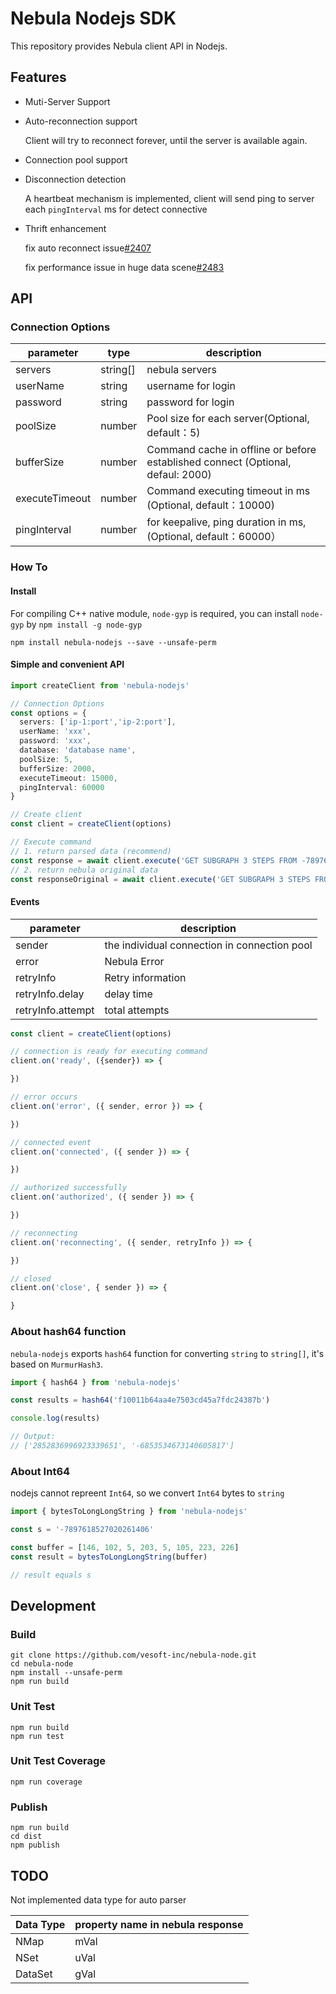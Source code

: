# Nebula Nodejs SDK

This repository provides Nebula client API in Nodejs.

## Features

- Muti-Server Support
- Auto-reconnection support

  Client will try to reconnect forever, until the server is available again.  

- Connection pool support
- Disconnection detection

  A heartbeat mechanism is implemented, client will send ping to server each `pingInterval` ms for detect connective

- Thrift enhancement

  fix auto reconnect issue[#2407](https://github.com/apache/thrift/pull/2407)  

  fix performance issue in huge data scene[#2483](https://github.com/apache/thrift/pull/2483)

## API

### Connection Options

| parameter      | type     | description                                                                     |
| -------------- | -------- | ------------------------------------------------------------------------------- |
| servers        | string[] | nebula servers                                                                  |
| userName       | string   | username for login                                                              |
| password       | string   | password for login                                                              |
| poolSize       | number   | Pool size for each server(Optional, default：5)                                 |
| bufferSize     | number   | Command cache in offline or before established connect (Optional, defaul: 2000) |
| executeTimeout | number   | Command executing timeout in ms (Optional, default：10000)                      |
| pingInterval   | number   | for keepalive, ping duration in ms, (Optional, default：60000）                 |

### How To

#### Install

For compiling C++ native module, `node-gyp` is required, you can install `node-gyp` by `npm install -g node-gyp`

```shell
npm install nebula-nodejs --save --unsafe-perm
```

#### Simple and convenient API

```typescript
import createClient from 'nebula-nodejs'

// Connection Options
const options = {
  servers: ['ip-1:port','ip-2:port'],
  userName: 'xxx',
  password: 'xxx',
  database: 'database name',
  poolSize: 5,
  bufferSize: 2000,
  executeTimeout: 15000,
  pingInterval: 60000
}

// Create client
const client = createClient(options)

// Execute command
// 1. return parsed data (recommend)
const response = await client.execute('GET SUBGRAPH 3 STEPS FROM -7897618527020261406')
// 2. return nebula original data
const responseOriginal = await client.execute('GET SUBGRAPH 3 STEPS FROM -7897618527020261406', true)

```

#### Events

| parameter         | description                                  |
| ----------------- | -------------------------------------------- |
| sender            | the individual connection in connection pool |
| error             | Nebula Error                                 |
| retryInfo         | Retry information                            |
| retryInfo.delay   | delay time                                   |
| retryInfo.attempt | total attempts                               |

```javascript
const client = createClient(options)

// connection is ready for executing command
client.on('ready', ({sender}) => {

})

// error occurs
client.on('error', ({ sender, error }) => {

})

// connected event
client.on('connected', ({ sender }) => {

})

// authorized successfully
client.on('authorized', ({ sender }) => {

})

// reconnecting
client.on('reconnecting', ({ sender, retryInfo }) => {

})

// closed
client.on('close', { sender }) => {

}
```

### About hash64 function

`nebula-nodejs` exports `hash64` function for converting `string` to `string[]`, it's based on `MurmurHash3`.

```javascript
import { hash64 } from 'nebula-nodejs'

const results = hash64('f10011b64aa4e7503cd45a7fdc24387b')

console.log(results)

// Output:
// ['2852836996923339651', '-6853534673140605817']
```

### About Int64

nodejs cannot repreent `Int64`, so we convert `Int64` bytes to `string`

```javascript
import { bytesToLongLongString } from 'nebula-nodejs'

const s = '-7897618527020261406'

const buffer = [146, 102, 5, 203, 5, 105, 223, 226]
const result = bytesToLongLongString(buffer)

// result equals s
```

## Development

### Build

```shell
git clone https://github.com/vesoft-inc/nebula-node.git
cd nebula-node
npm install --unsafe-perm
npm run build
```

### Unit Test

```shell
npm run build
npm run test
```

### Unit Test Coverage

```shell
npm run coverage
```

### Publish

```shell
npm run build
cd dist
npm publish
```

## TODO

Not implemented data type for auto parser

| Data Type | property name in nebula response |
| --------- | -------------------------------- |
| NMap      | mVal                             |
| NSet      | uVal                             |
| DataSet   | gVal                             |
